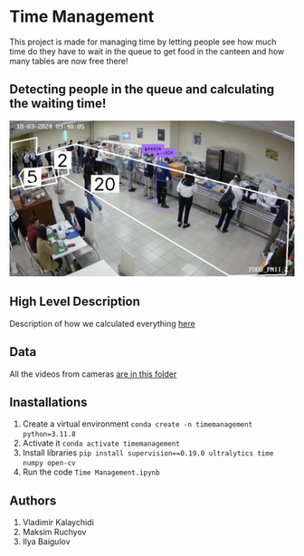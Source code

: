 # Time Management

This project is made for managing time by letting people see how much time do they have to wait in the queue to get food in the canteen and how many tables are now free there!

## Detecting people in the queue and calculating the waiting time!

![alt text](cover.png)

## High Level Description 

Description of how we calculated everything [here](Time_Management_HLD.docx)

## Data

All the videos from cameras [are in this folder](https://drive.google.com/file/d/1WKclV7YCeiKcuGfiVjfmro_D9I-OYy0F/view?usp=share_link)

## Inastallations
1. Create a virtual environment `conda create -n timemanagement python=3.11.8` 
2. Activate it `conda activate timemanagement`
3. Install libraries `pip install supervision==0.19.0 ultralytics time numpy open-cv`
4. Run the code `Time Management.ipynb`

## Authors
1. Vladimir Kalaychidi
2. Maksim Ruchyov
3. Ilya Baigulov
